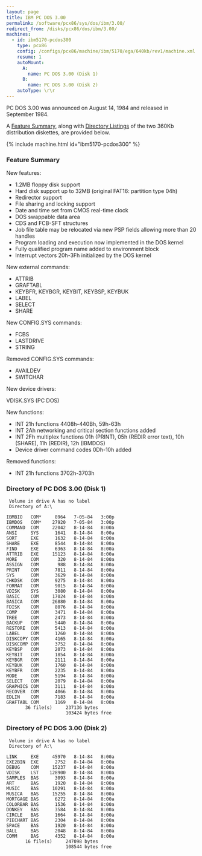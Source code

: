 ```yaml
---
layout: page
title: IBM PC DOS 3.00
permalink: /software/pcx86/sys/dos/ibm/3.00/
redirect_from: /disks/pcx86/dos/ibm/3.00/
machines:
  - id: ibm5170-pcdos300
    type: pcx86
    config: /configs/pcx86/machine/ibm/5170/ega/640kb/rev1/machine.xml
    resume: 1
    autoMount:
      A:
        name: PC DOS 3.00 (Disk 1)
      B:
        name: PC DOS 3.00 (Disk 2)
    autoType: \r\r
---
```


PC DOS 3.00 was announced on August 14, 1984 and released in September 1984.

A [Feature Summary](#feature-summary), along with [Directory Listings](#directory-of-pc-dos-300-disk-1) of the two
360Kb distribution diskettes, are provided below.

{% include machine.html id="ibm5170-pcdos300" %}

### Feature Summary

New features:

- 1.2MB floppy disk support
- Hard disk support up to 32MB (original FAT16: partition type 04h)
- Redirector support
- File sharing and locking support
- Date and time set from CMOS real-time clock
- DOS swappable data area
- CDS and FCB-SFT structures
- Job file table may be relocated via new PSP fields allowing more than 20 handles
- Program loading and execution now implemented in the DOS kernel
- Fully qualified program name added to environment block
- Interrupt vectors 20h-3Fh initialized by the DOS kernel

New external commands:

- ATTRIB
- GRAFTABL
- KEYBFR, KEYBGR, KEYBIT, KEYBSP, KEYBUK
- LABEL
- SELECT
- SHARE

New CONFIG.SYS commands:

- FCBS
- LASTDRIVE
- STRING

Removed CONFIG.SYS commands:

- AVAILDEV
- SWITCHAR

New device drivers:

VDISK.SYS (PC DOS)

New functions:

- INT 21h functions 4408h-440Bh, 59h-63h
- INT 2Ah networking and critical section functions added
- INT 2Fh multiplex functions 01h (PRINT), 05h (REDIR error text), 10h (SHARE), 11h (REDIR), 12h (IBMDOS)
- Device driver command codes 0Dh-10h added

Removed functions:

- INT 21h functions 3702h-3703h

### Directory of PC DOS 3.00 (Disk 1)

     Volume in drive A has no label
     Directory of A:\

    IBMBIO   COM*     8964   7-05-84   3:00p
    IBMDOS   COM*    27920   7-05-84   3:00p
    COMMAND  COM     22042   8-14-84   8:00a
    ANSI     SYS      1641   8-14-84   8:00a
    SORT     EXE      1632   8-14-84   8:00a
    SHARE    EXE      8544   8-14-84   8:00a
    FIND     EXE      6363   8-14-84   8:00a
    ATTRIB   EXE     15123   8-14-84   8:00a
    MORE     COM       320   8-14-84   8:00a
    ASSIGN   COM       988   8-14-84   8:00a
    PRINT    COM      7811   8-14-84   8:00a
    SYS      COM      3629   8-14-84   8:00a
    CHKDSK   COM      9275   8-14-84   8:00a
    FORMAT   COM      9015   8-14-84   8:00a
    VDISK    SYS      3080   8-14-84   8:00a
    BASIC    COM     17024   8-14-84   8:00a
    BASICA   COM     26880   8-14-84   8:00a
    FDISK    COM      8076   8-14-84   8:00a
    COMP     COM      3471   8-14-84   8:00a
    TREE     COM      2473   8-14-84   8:00a
    BACKUP   COM      5440   8-14-84   8:00a
    RESTORE  COM      5413   8-14-84   8:00a
    LABEL    COM      1260   8-14-84   8:00a
    DISKCOPY COM      4165   8-14-84   8:00a
    DISKCOMP COM      3752   8-14-84   8:00a
    KEYBSP   COM      2073   8-14-84   8:00a
    KEYBIT   COM      1854   8-14-84   8:00a
    KEYBGR   COM      2111   8-14-84   8:00a
    KEYBUK   COM      1760   8-14-84   8:00a
    KEYBFR   COM      2235   8-14-84   8:00a
    MODE     COM      5194   8-14-84   8:00a
    SELECT   COM      2079   8-14-84   8:00a
    GRAPHICS COM      3111   8-14-84   8:00a
    RECOVER  COM      4066   8-14-84   8:00a
    EDLIN    COM      7183   8-14-84   8:00a
    GRAFTABL COM      1169   8-14-84   8:00a
           36 file(s)     237136 bytes
                          103424 bytes free

### Directory of PC DOS 3.00 (Disk 2)

     Volume in drive A has no label
     Directory of A:\

    LINK     EXE     45970   8-14-84   8:00a
    EXE2BIN  EXE      2752   8-14-84   8:00a
    DEBUG    COM     15237   8-14-84   8:00a
    VDISK    LST    128900   8-14-84   8:00a
    SAMPLES  BAS      3093   8-14-84   8:00a
    ART      BAS      1920   8-14-84   8:00a
    MUSIC    BAS     10291   8-14-84   8:00a
    MUSICA   BAS     15255   8-14-84   8:00a
    MORTGAGE BAS      6272   8-14-84   8:00a
    COLORBAR BAS      1536   8-14-84   8:00a
    DONKEY   BAS      3584   8-14-84   8:00a
    CIRCLE   BAS      1664   8-14-84   8:00a
    PIECHART BAS      2304   8-14-84   8:00a
    SPACE    BAS      1920   8-14-84   8:00a
    BALL     BAS      2048   8-14-84   8:00a
    COMM     BAS      4352   8-14-84   8:00a
           16 file(s)     247098 bytes
                          108544 bytes free

